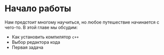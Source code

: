 # Начало работы

Нам предстоит многому научиться, но любое путешествие начинается с чего-то. В этой главе мы обсудим:

* Как установить компилятор `c++`
* Выбор редактора кода
* Первая задача